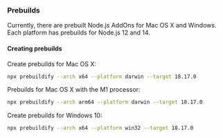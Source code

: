 ### Prebuilds

Currently, there are prebuilt Node.js AddOns for Mac OS X and Windows. 
Each platform has prebuilds for Node.js 12 and 14.


#### Creating prebuilds
Create prebuilds for Mac OS X:

```bash
npx prebuildify --arch x64 --platform darwin --target 18.17.0
```

Prebuilds for Mac OS X with the M1 processor:
```bash
npx prebuildify --arch arm64 --platform darwin --target 18.17.0
```

Create prebuilds for Windows 10:

```bash
npx prebuildify --arch x64 --platform win32 --target 18.17.0
```
